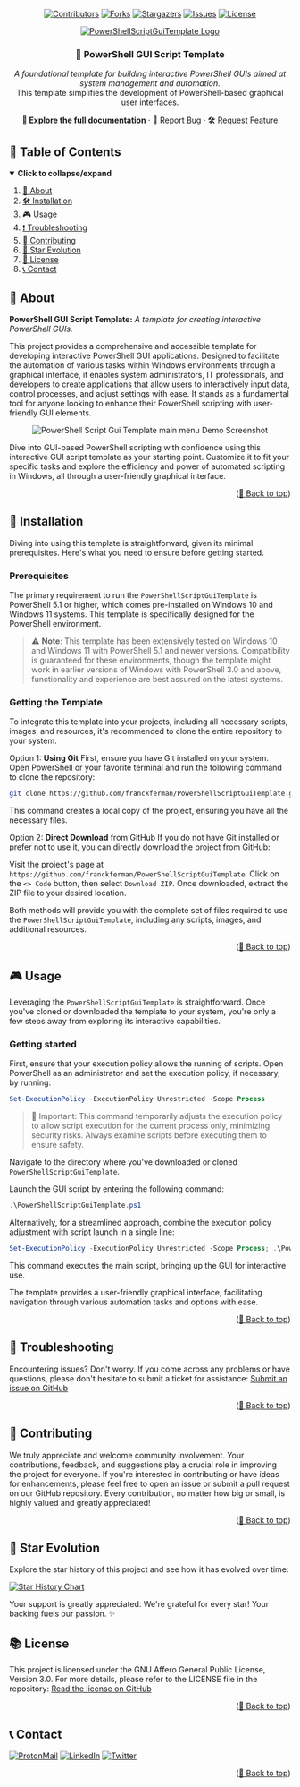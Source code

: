 <div id="top" align="center">

<!-- Shields Header -->
[![Contributors][contributors-shield]](https://github.com/franckferman/PowerShellScriptGuiTemplate/graphs/contributors)
[![Forks][forks-shield]](https://github.com/franckferman/PowerShellScriptGuiTemplate/network/members)
[![Stargazers][stars-shield]](https://github.com/franckferman/PowerShellScriptGuiTemplate/stargazers)
[![Issues][issues-shield]](https://github.com/franckferman/PowerShellScriptGuiTemplate/issues)
[![License][license-shield]](https://github.com/franckferman/PowerShellScriptGuiTemplate/blob/stable/LICENSE)

<!-- Logo -->
<a href="https://github.com/franckferman/PowerShellScriptGuiTemplate">
  <img src="https://raw.githubusercontent.com/franckferman/PowerShellScriptGuiTemplate/main/docs/github/graphical_resources/Logo-Without_background-PowerShellScriptGuiTemplate.png" alt="PowerShellScriptGuiTemplate Logo" width="auto" height="auto">
</a>

<!-- Title & Tagline -->
<h3 align="center">🔹 PowerShell GUI Script Template</h3>
<p align="center">
    <em>A foundational template for building interactive PowerShell GUIs aimed at system management and automation.</em>
    <br>
     This template simplifies the development of PowerShell-based graphical user interfaces.
</p>

<!-- Links & Demo -->
<p align="center">
    <a href="https://github.com/franckferman/PowerShellScriptGuiTemplate/blob/stable/README.md" class="button-style"><strong>📘 Explore the full documentation</strong></a>
    ·
    <a href="https://github.com/franckferman/PowerShellScriptGuiTemplate/issues">🐞 Report Bug</a>
    ·
    <a href="https://github.com/franckferman/PowerShellScriptGuiTemplate/issues">🛠️ Request Feature</a>
</p>

</div>

## 📜 Table of Contents

<details open>
  <summary><strong>Click to collapse/expand</strong></summary>
  <ol>
    <li><a href="#-about">📖 About</a></li>
    <li><a href="#-installation">🛠️ Installation</a></li>
    <li><a href="#-usage">🎮 Usage</a></li>
    <li><a href="#-troubleshooting">❗ Troubleshooting</a></li>
    <li><a href="#-contributing">🤝 Contributing</a></li>
    <li><a href="#-star-evolution">🌠 Star Evolution</a></li>
    <li><a href="#-license">📜 License</a></li>
    <li><a href="#-contact">📞 Contact</a></li>
  </ol>
</details>

## 📖 About

**PowerShell GUI Script Template:** _A template for creating interactive PowerShell GUIs._

This project provides a comprehensive and accessible template for developing interactive PowerShell GUI applications. Designed to facilitate the automation of various tasks within Windows environments through a graphical interface, it enables system administrators, IT professionals, and developers to create applications that allow users to interactively input data, control processes, and adjust settings with ease. It stands as a fundamental tool for anyone looking to enhance their PowerShell scripting with user-friendly GUI elements.

<p align="center">
  <img src="https://raw.githubusercontent.com/franckferman/PowerShellScriptGuiTemplate/main/docs/github/graphical_resources/powershell-script-gui-template-main.png" alt="PowerShell Script Gui Template main menu Demo Screenshot" width="auto" height="auto">
</p>

Dive into GUI-based PowerShell scripting with confidence using this interactive GUI script template as your starting point. Customize it to fit your specific tasks and explore the efficiency and power of automated scripting in Windows, all through a user-friendly graphical interface.

<p align="right">(<a href="#top">🔼 Back to top</a>)</p>

## 🚀 Installation

Diving into using this template is straightforward, given its minimal prerequisites. Here's what you need to ensure before getting started.

### Prerequisites

The primary requirement to run the `PowerShellScriptGuiTemplate` is PowerShell 5.1 or higher, which comes pre-installed on Windows 10 and Windows 11 systems. This template is specifically designed for the PowerShell environment.

> ⚠️ **Note**: This template has been extensively tested on Windows 10 and Windows 11 with PowerShell 5.1 and newer versions. Compatibility is guaranteed for these environments, though the template might work in earlier versions of Windows with PowerShell 3.0 and above, functionality and experience are best assured on the latest systems.

### Getting the Template

To integrate this template into your projects, including all necessary scripts, images, and resources, it's recommended to clone the entire repository to your system.

Option 1: **Using Git**
First, ensure you have Git installed on your system. Open PowerShell or your favorite terminal and run the following command to clone the repository:
```bash
git clone https://github.com/franckferman/PowerShellScriptGuiTemplate.git
```

This command creates a local copy of the project, ensuring you have all the necessary files.

Option 2: **Direct Download** from GitHub
If you do not have Git installed or prefer not to use it, you can directly download the project from GitHub:

Visit the project's page at `https://github.com/franckferman/PowerShellScriptGuiTemplate`.
Click on the `<> Code` button, then select `Download ZIP`.
Once downloaded, extract the ZIP file to your desired location.

Both methods will provide you with the complete set of files required to use the `PowerShellScriptGuiTemplate`, including any scripts, images, and additional resources.

<p align="right">(<a href="#top">🔼 Back to top</a>)</p>

## 🎮 Usage

Leveraging the `PowerShellScriptGuiTemplate` is straightforward. Once you've cloned or downloaded the template to your system, you're only a few steps away from exploring its interactive capabilities.

### **Getting started**

First, ensure that your execution policy allows the running of scripts. Open PowerShell as an administrator and set the execution policy, if necessary, by running:
```powershell
Set-ExecutionPolicy -ExecutionPolicy Unrestricted -Scope Process
```

> 🛑 Important: This command temporarily adjusts the execution policy to allow script execution for the current process only, minimizing security risks. Always examine scripts before executing them to ensure safety.

Navigate to the directory where you've downloaded or cloned `PowerShellScriptGuiTemplate`.

Launch the GUI script by entering the following command:
```powershell
.\PowerShellScriptGuiTemplate.ps1
```

Alternatively, for a streamlined approach, combine the execution policy adjustment with script launch in a single line:
```powershell
Set-ExecutionPolicy -ExecutionPolicy Unrestricted -Scope Process; .\PowerShellScriptGuiTemplate.ps1
```

This command executes the main script, bringing up the GUI for interactive use.

The template provides a user-friendly graphical interface, facilitating navigation through various automation tasks and options with ease.

<p align="right">(<a href="#top">🔼 Back to top</a>)</p>

## 🔧 Troubleshooting

Encountering issues? Don't worry. If you come across any problems or have questions, please don't hesitate to submit a ticket for assistance: [Submit an issue on GitHub](https://github.com/franckferman/PowerShellScriptGuiTemplate/issues)

<p align="right">(<a href="#top">🔼 Back to top</a>)</p>

## 🤝 Contributing

We truly appreciate and welcome community involvement. Your contributions, feedback, and suggestions play a crucial role in improving the project for everyone. If you're interested in contributing or have ideas for enhancements, please feel free to open an issue or submit a pull request on our GitHub repository. Every contribution, no matter how big or small, is highly valued and greatly appreciated!

<p align="right">(<a href="#top">🔼 Back to top</a>)</p>

## 🌠 Star Evolution

Explore the star history of this project and see how it has evolved over time:

<a href="https://star-history.com/#franckferman/PowerShellScriptGuiTemplate&Timeline">
  <picture>
    <source media="(prefers-color-scheme: dark)" srcset="https://api.star-history.com/svg?repos=franckferman/PowerShellScriptGuiTemplate&type=Timeline&theme=dark" />
    <img alt="Star History Chart" src="https://api.star-history.com/svg?repos=franckferman/PowerShellScriptGuiTemplate&type=Timeline" />
  </picture>
</a>

Your support is greatly appreciated. We're grateful for every star! Your backing fuels our passion. ✨

## 📚 License

This project is licensed under the GNU Affero General Public License, Version 3.0. For more details, please refer to the LICENSE file in the repository: [Read the license on GitHub](https://github.com/franckferman/PowerShellScriptGuiTemplate/blob/stable/LICENSE)

<p align="right">(<a href="#top">🔼 Back to top</a>)</p>

## 📞 Contact

[![ProtonMail][protonmail-shield]](mailto:contact@franckferman.fr) 
[![LinkedIn][linkedin-shield]](https://www.linkedin.com/in/franckferman)
[![Twitter][twitter-shield]](https://www.twitter.com/franckferman)

<p align="right">(<a href="#top">🔼 Back to top</a>)</p>

<!-- MARKDOWN LINKS & IMAGES -->
<!-- https://www.markdownguide.org/basic-syntax/#reference-style-links -->
[contributors-shield]: https://img.shields.io/github/contributors/franckferman/PowerShellScriptGuiTemplate.svg?style=for-the-badge
[contributors-url]: https://github.com/franckferman/PowerShellScriptGuiTemplate/graphs/contributors
[forks-shield]: https://img.shields.io/github/forks/franckferman/PowerShellScriptGuiTemplate.svg?style=for-the-badge
[forks-url]: https://github.com/franckferman/PowerShellScriptGuiTemplate/network/members
[stars-shield]: https://img.shields.io/github/stars/franckferman/PowerShellScriptGuiTemplate.svg?style=for-the-badge
[stars-url]: https://github.com/franckferman/PowerShellScriptGuiTemplate/stargazers
[issues-shield]: https://img.shields.io/github/issues/franckferman/PowerShellScriptGuiTemplate.svg?style=for-the-badge
[issues-url]: https://github.com/franckferman/PowerShellScriptGuiTemplate/issues
[license-shield]: https://img.shields.io/github/license/franckferman/PowerShellScriptGuiTemplate.svg?style=for-the-badge
[license-url]: https://github.com/franckferman/PowerShellScriptGuiTemplate/blob/stable/LICENSE
[protonmail-shield]: https://img.shields.io/badge/ProtonMail-8B89CC?style=for-the-badge&logo=protonmail&logoColor=blueviolet
[linkedin-shield]: https://img.shields.io/badge/-LinkedIn-black.svg?style=for-the-badge&logo=linkedin&colorB=blue
[twitter-shield]: https://img.shields.io/badge/-Twitter-black.svg?style=for-the-badge&logo=twitter&colorB=blue
